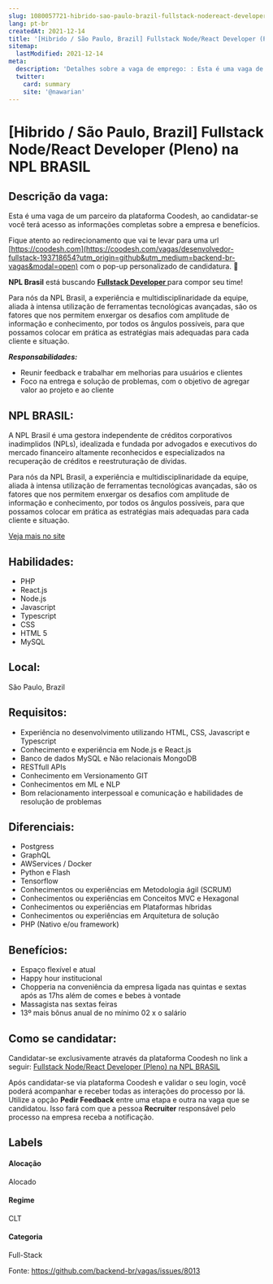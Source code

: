 ```yaml
---
slug: 1080057721-hibrido-sao-paulo-brazil-fullstack-nodereact-developer-pleno-na-npl-brasil
lang: pt-br
createdAt: 2021-12-14
title: '[Hibrido / São Paulo, Brazil] Fullstack Node/React Developer (Pleno) na NPL BRASIL - Vaga de Emprego'
sitemap:
  lastModified: 2021-12-14
meta:
  description: 'Detalhes sobre a vaga de emprego: : Esta é uma vaga de um parceiro da plataforma Coodesh, ao candidatar-se você terá acesso as informações completas sobre a empresa e benefícios.  Fique atento ao redirecionamento que vai te levar para uma url [https://coodesh.com](https://coodesh.com/vagas/desenvolvedor-fullstack-193718654?utm_origin=github&utm_medium=backend-br-vagas&modal=open) com o pop-up personalizado de candidatura. 👋 <p><strong>NPL Brasil</strong> está buscando <strong><ins>Fullstack Developer </ins></strong>para compor seu time!</p> <p>Para nós da NPL Brasil, a experiência e multidisciplinaridade da equipe, aliada à intensa utilização de ferramentas tecnológicas avançadas, são os fatores que nos permitem enxergar os desafios com amplitude de informação e conhecimento, por todos os ângulos possíveis, para que possamos colocar em prática as estratégias mais adequadas para cada cliente e situação.</p> <p><strong><em>Responsabilidades:</em></strong></p> <ul> <li>Reunir feedback e trabalhar em melhorias para usuários e clientes</li> <li>Foco na entrega e solução de problemas, com o objetivo de agregar valor ao projeto e ao cliente</li> </ul> <p></p>'
  twitter:
    card: summary
    site: '@nawarian'
---
```


# [Hibrido / São Paulo, Brazil] Fullstack Node/React Developer (Pleno) na NPL BRASIL

## Descrição da vaga: 
Esta é uma vaga de um parceiro da plataforma Coodesh, ao candidatar-se você terá acesso as informações completas sobre a empresa e benefícios.


Fique atento ao redirecionamento que vai te levar para uma url [https://coodesh.com](https://coodesh.com/vagas/desenvolvedor-fullstack-193718654?utm_origin=github&utm_medium=backend-br-vagas&modal=open) com o pop-up personalizado de candidatura. 👋
<p><strong>NPL Brasil</strong> está buscando <strong><ins>Fullstack Developer </ins></strong>para compor seu time!</p>
<p>Para nós da NPL Brasil, a experiência e multidisciplinaridade da equipe, aliada à intensa utilização de ferramentas tecnológicas avançadas, são os fatores que nos permitem enxergar os desafios com amplitude de informação e conhecimento, por todos os ângulos possíveis, para que possamos colocar em prática as estratégias mais adequadas para cada cliente e situação.</p>
<p><strong><em>Responsabilidades:</em></strong></p>
<ul>
<li>Reunir feedback e trabalhar em melhorias para usuários e clientes</li>
<li>Foco na entrega e solução de problemas, com o objetivo de agregar valor ao projeto e ao cliente</li>
</ul>
<p></p>

## NPL BRASIL: 
 <p>A NPL Brasil é uma gestora independente de créditos corporativos inadimplidos (NPLs), idealizada e fundada por advogados e executivos do mercado financeiro altamente reconhecidos e especializados na recuperação de créditos e reestruturação de dívidas.</p>

<p>Para nós da NPL Brasil, a experiência e multidisciplinaridade da equipe, aliada à intensa utilização de ferramentas tecnológicas avançadas, são os fatores que nos permitem enxergar os desafios com amplitude de informação e conhecimento, por todos os ângulos possíveis, para que possamos colocar em prática as estratégias mais adequadas para cada cliente e situação.</p><a href='https://coodesh.com/empresas/npl-brasil-gestao-de-ativos-financeiros-sa'>Veja mais no site</a>

 ## Habilidades: 
 - PHP 
- React.js 
- Node.js 
- Javascript 
- Typescript 
- CSS 
- HTML 5 
- MySQL
## Local: 
 São Paulo, Brazil
## Requisitos: 
 - Experiência no desenvolvimento utilizando HTML, CSS, Javascript e Typescript 
- Conhecimento e experiência em Node.js e React.js 
- Banco de dados MySQL e Não relacionais  MongoDB 
- RESTfull APIs 
- Conhecimento em Versionamento GIT 
- Conhecimentos em ML e NLP 
- Bom relacionamento interpessoal e comunicação e habilidades de resolução de problemas
## Diferenciais: 
 -  Postgress 
- GraphQL 
- AWServices / Docker 
- Python e Flash 
- Tensorflow 
- Conhecimentos ou experiências em Metodologia ágil (SCRUM) 
- Conhecimentos ou experiências em Conceitos MVC e Hexagonal 
- Conhecimentos ou experiências em Plataformas híbridas 
- Conhecimentos ou experiências em Arquitetura de solução 
- PHP (Nativo e/ou framework)
## Benefícios: 
 - Espaço flexível e atual 
- Happy hour institucional 
- Chopperia na conveniência da empresa ligada nas quintas e sextas após as 17hs além de comes e bebes à vontade 
- Massagista nas sextas feiras 
- 13º mais bônus anual de no mínimo 02 x o salário
## Como se candidatar:
Candidatar-se exclusivamente através da plataforma Coodesh no link a seguir: [Fullstack Node/React Developer (Pleno) na NPL BRASIL](https://coodesh.com/vagas/desenvolvedor-fullstack-193718654?utm_origin=github&utm_medium=backend-br-vagas&modal=open)


Após candidatar-se via plataforma Coodesh e validar o seu login, você poderá acompanhar e receber todas as interações do processo por lá. Utilize a opção **Pedir Feedback** entre uma etapa e outra na vaga que se candidatou. Isso fará com que a pessoa **Recruiter** responsável pelo processo na empresa receba a notificação.
## Labels
#### Alocação
Alocado
#### Regime
CLT
#### Categoria
Full-Stack

Fonte: https://github.com/backend-br/vagas/issues/8013